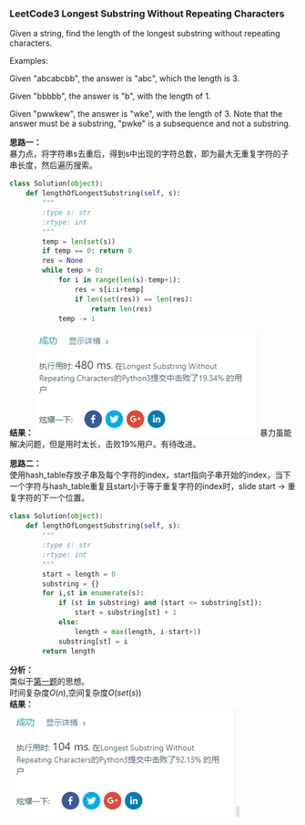 ### LeetCode3 Longest Substring Without Repeating Characters

Given a string, find the length of the longest substring without repeating characters.

Examples:

Given "abcabcbb", the answer is "abc", which the length is 3.

Given "bbbbb", the answer is "b", with the length of 1.

Given "pwwkew", the answer is "wke", with the length of 3. Note that the answer must be a substring, "pwke" is a subsequence and not a substring.  

**思路一：**  
暴力点，将字符串s去重后，得到s中出现的字符总数，即为最大无重复字符的子串长度，然后遍历搜索。
```Python
class Solution(object):
    def lengthOfLongestSubstring(self, s):
        """
        :type s: str
        :rtype: int
        """
        temp = len(set(s))
        if temp == 0: return 0
        res = None
        while temp > 0:
            for i in range(len(s)-temp+1):
                res = s[i:i+temp]
                if len(set(res)) == len(res):
                    return len(res)
            temp -= 1
```
**结果：**
![](./img/leetcode3_res_1.png)
暴力虽能解决问题，但是用时太长，击败19%用户。有待改进。  

**思路二：**  
使用hash_table存放子串及每个字符的index，start指向子串开始的index，当下一个字符与hash_table重复且start小于等于重复字符的index时，slide start → 重复字符的下一个位置。  
```Python
class Solution(object):
    def lengthOfLongestSubstring(self, s):
        """
        :type s: str
        :rtype: int
        """
        start = length = 0
        substring = {}
        for i,st in enumerate(s):
            if (st in substring) and (start <= substring[st]):
                start = substring[st] + 1
            else:
                length = max(length, i-start+1)
            substring[st] = i
        return length
```
**分析：**  
类似于[第一题](https://github.com/DaisyLoveU/Python-learning/blob/master/LeetCode/LeetCode1-Two%20Sum.md)的思想。  
时间复杂度$O(n)$,空间复杂度$O(set(s))$  
**结果：**  
![](./img/leetcode3_res_2.png)
